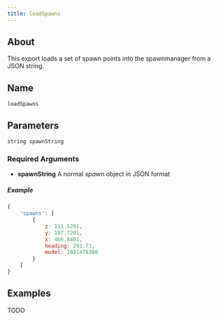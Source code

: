 ```yaml
---
title: loadSpawns
---
```


## About
This export loads a set of spawn points into the spawnmanager from a JSON string.

## Name
```
loadSpawns
```

## Parameters

```
string spawnString
```

### Required Arguments

- **spawnString** A normal *spawn* object in JSON format

##### Example

```js
{
    'spawns': [
        {
            z: 111.5291,
            y: 197.7201,
            x: 466.8401,
            heading: 291.71,
            model: 1631478380
        }
    ]
}
```

## Examples

TODO